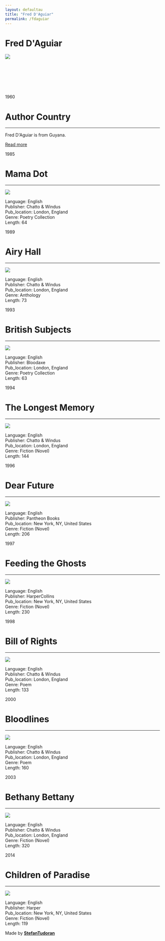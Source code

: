 ```yaml
---
layout: defaultau
title: "Fred D'Aguiar"
permalink: /fdaguiar
---
```

<!-- partial:index.partial.html -->
<div class="content">
    <h1>Fred D'Aguiar</h1>
    <div class="quote">
        <div><img src="https://i.harperapps.com/authors/14934/x500.JPG" class="logo"></div>
    </div>
    <div class="timeline">
        <div style="padding-bottom:100px;"></div>
        <div class="block">
            <div class="date right"><p class="right"> 1960 </p></div>
            <div class="dot"></div>
            <div class="left first">
                <h1>Author Country</h1><hr>
            <p>Fred D'Aguiar is from Guyana.</p>
                <a href="https://en.wikipedia.org/wiki/Fred_D%27Aguiar" target="_blank">Read more</a>
            </div>
        </div>
        <div class="block">
            <div class="date left"><p class="left">1985</p></div>
            <div class="dot"></div>
            <div class="right">
                <h1>Mama Dot</h1><hr>
                <p><img src="https://m.media-amazon.com/images/I/51yYTx5YMTL.jpg"></p>
                <p>Language: English<br/>
                Publisher: Chatto & Windus<br/>
                Pub_location: London, England<br/>
                Genre: Poetry Collection<br/>
                Length: 64</p>
            </div>
        </div>
        <div class="block">
            <div class="date right"><p class="right">1989</p></div>
            <div class="dot"></div>
            <div class="left hide">
                <h1>Airy Hall</h1><hr>
                <p><img src="https://m.media-amazon.com/images/I/414qBCtfxUL._SY291_BO1,204,203,200_QL40_FMwebp_.jpg"></p>
                <p>Language: English<br/>
                Publisher: Chatto & Windus<br/>
                Pub_location: London, England<br/>
                Genre: Anthology<br/>
                Length: 73</p>
            </div>
        </div>
        <div class="block">
            <div class="date left"><p class="left">1993</p></div>
            <div class="dot"></div>
            <div class="right hide">
                <h1>British Subjects</h1><hr>
                <p><img src="https://m.media-amazon.com/images/I/41gQfX+UWPL._SY344_BO1,204,203,200_.jpg"></p>
                <p>Language: English<br/>
                Publisher: Bloodaxe<br/>
                Pub_location: London, England<br/>
                Genre: Poetry Collection<br/>
                Length: 63</p>
            </div>
        </div>
        <div class="block">
            <div class="date right"><p class="right">1994</p></div>
            <div class="dot"></div>
            <div class="left hide">
                <h1>The Longest Memory</h1><hr>
                <p><img src="https://upload.wikimedia.org/wikipedia/en/1/1e/The_Longest_Memory.jpg"></p>
                <p>Language: English<br/>
                Publisher: Chatto & Windus<br/>
                Pub_location: London, England<br/>
                Genre: Fiction (Novel)<br/>
                Length: 144</p>
            </div>
        </div>
        <div class="block">
            <div class="date left"><p class="left">1996</p></div>
            <div class="dot"></div>
            <div class="right">
                <h1>Dear Future</h1><hr>
                <p><img src="https://m.media-amazon.com/images/I/21ZTV7EAMJL._BO1,204,203,200_.jpg"></p>
                <p>
                Language: English<br/>
                Publisher: Pantheon Books<br/>
                Pub_location: New York, NY, United States<br/>
                Genre: Fiction (Novel)<br/>
                Length: 206</p>
            </div>
        </div>
        <div class="block">
            <div class="date right"><p class="right">1997</p></div>
            <div class="dot"></div>
            <div class="left hide">
                <h1>Feeding the Ghosts</h1><hr>
                <p><img src="https://m.media-amazon.com/images/I/51R7e2CAUfL._SY291_BO1,204,203,200_QL40_FMwebp_.jpg"></p>
                <p>Language: English<br/>
                Publisher: HarperCollins<br/>
                Pub_location: New York, NY, United States<br/>
                Genre: Fiction (Novel)<br/>
                Length: 230</p>
            </div>
        </div>
        <div class="block">
            <div class="date left"><p class="left">1998</p></div>
            <div class="dot"></div>
            <div class="right hide">
                <h1>Bill of Rights</h1><hr>
                <p><img src="https://m.media-amazon.com/images/I/41iuyT5MbrL._SY291_BO1,204,203,200_QL40_FMwebp_.jpg"></p>
                <p>Language: English<br/>
                Publisher: Chatto & Windus<br/>
                Pub_location: London, England<br/>
                Genre: Poem<br/>
                Length: 133</p>
            </div>
        </div>
        <div class="block">
            <div class="date right"><p class="right">2000</p></div>
            <div class="dot"></div>
            <div class="left hide">
                <h1>Bloodlines</h1><hr>
                <p><img src="https://images-na.ssl-images-amazon.com/images/I/51sbV+PxxwL._SX327_BO1,204,203,200_.jpg"></p>
                <p>Language: English<br/>
                Publisher: Chatto & Windus<br/>
                Pub_location: London, England<br/>
                Genre: Poem<br/>
                Length: 160</p>
            </div>
        </div>
        <div class="block">
            <div class="date left"><p class="left">2003</p></div>
            <div class="dot"></div>
            <div class="right hide">
                <h1>Bethany Bettany</h1><hr>
                <p><img src="https://m.media-amazon.com/images/I/51LahFiIkmL._SY291_BO1,204,203,200_QL40_FMwebp_.jpg"></p>
                <p>Language: English<br/>
                Publisher: Chatto & Windus<br/>
                Pub_location: London, England<br/>
                Genre: Fiction (Novel)<br/>
                Length: 320</p>
            </div>
        </div>
        <div class="block">
            <div class="date right"><p class="right">2014</p></div>
            <div class="dot"></div>
            <div class="left hide">
                <h1>Children of Paradise</h1><hr>
                <p><img src="https://i.gr-assets.com/images/S/compressed.photo.goodreads.com/books/1375115110l/18263394.jpg"></p>
                <p>Language: English<br/>
                Publisher: Harper<br/>
                Pub_location: New York, NY, United States<br/>
                Genre: Fiction (Novel)<br/>
                Length: 119</p>
            </div>
        </div>
        <div id="footer">
        <p id="copyright">Made by&nbsp;<strong><a href="https://www.linkedin.com/in/nicolae-stefan-tudoran-b02291127/" target="_blank">StefanTudoran</a></strong></p>
    </div>
</div>
<!-- partial -->
  <script src='https://cdnjs.cloudflare.com/ajax/libs/jquery/3.1.1/jquery.min.js'></script><script  src="assets/js/authorscript.js"></script>